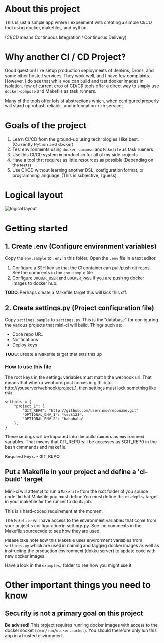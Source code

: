 # About this project

This is just a simple app where I experiment with creating a simple
CI/CD tool using docker, makefiles, and python.

(CI/CD means Continuous Integration / Continuous Delivery)

# Why another CI / CD Project?

Good question! I've setup production deployments of Jenkins, Drone, and some 
other hosted services. They work well, and I have few complaints. However, I 
do see that while you can build and test docker images in isolation, few of 
current crop of CD/CD tools offer a direct way to simply use `docker-compose`
and Makefile as task runners. 

Many of the tools offer lots of abstractions which, when configured properly
will stand up robust, reliable, and information-rich services. 

# Goals of the project

  1. Learn CI/CD from the ground-up using technologies I like best. (Currently Python and docker)
  2. Test environments using `docker-compose` and `Makefile` as task runners
  2. Use this CI/CD system in production for all of my side projects
  3. Have a tool that requires as little resources as possible (Depending on the tests)
  4. Use CI/CD without learning another DSL, configuration format, or programming language. (This is subjective, I guess)

# Logical layout

![logical layout](https://github.com/undernewmanagement/mini-ci/raw/master/docs/logical-diagram.svg)

# Getting started

## 1. Create .env (Configure environment variables)
Copy the `env.sample` to `.env` in this folder. Open the `.env` file in a 
text editor.

  1. Configure a SSH key so that the CI container can pull/push git repos.
See the comments in the `env.sample` file
  2. Configure `DOCKER_USER` and `DOCKER_PASS` if you are pushing docker images
  to docker hub.

**TODO**: Perhaps create a Makefile target this will kick this off.

## 2. Create settings.py (Project configuration file)
Copy `settings.sample` to `settings.py`. This is the "database" for configuring
the various projects that mini-ci will build. Things such as:

  - Code repo URL
  - Notifications
  - Deploy keys

**TODO**: Create a Makefile target that sets this up

### How to use this file

The root keys in the settings variables must match the webhook uri.
That means that when a webhook post comes in github to
http://youserver/webhook/project_1, then settings must look
something like this:

```
settings = {
    "project_1": {
        "GIT_REPO": "http://github.com/username/reponame.git"
        "OPTIONAL_ENV_1": "test123",
        "OPTIONAL_ENV_2": "hahahaha"
    },
}
```

These settings will be imported into the build runners as environment
variables. That means that GIT_REPO will be accesses as
$GIT_REPO in the bash commands and makefile.

Required keys:
    - GIT_REPO

## Put a Makefile in your project and define a 'ci-build' target

Mini-ci will attempt to run a `Makefile` from the root folder of you
source code. In that Makefile you must define You must define the 
`ci-deploy` target in your makefile for the runner to do its job. 

This is a hard-coded requirement at the moment.

The `Makefile` will have access to the environment variables that come
from your project's configuration in settings.py. See the comments in the
Makefile sourcecode to see how they are used.

Please take note how this Makefile uses environment variables from 
`settings.py` which are used in naming and tagging docker images as
well as instructing the production environment (dokku server) to update
code with new docker images.

Have a look in the `examples/` folder to see how you might use it


# Other important things you need to know

## Security is not a primary goal on this project

**Be advised!** This project requires running docker images with access
to the docker socket (`/var/run/docker.socket`). You should therefore
only run this app in a trusted environment.


